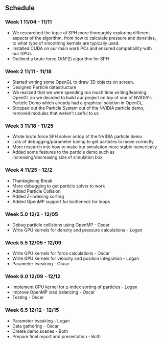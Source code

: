 ## Schedule

### Week 1 11/04 - 11/11 

* We researched the topic of SPH more thoroughly exploring different aspects of the algorithm, from how to calculate pressure and densities, to what type of smoothing kernels are typically used.
* Installed CUDA on our main work PCs and ensured compatibility with our GPUs
* Outlined a brute force O(N^2) algorithm for SPH 

### Week 2 11/11 - 11/18
* Started writing some OpenGL to draw 3D objects on screen. 
* Designed Particle datastructure
* We realized that we were spending too much time writing/learning OpenGL so we decided to build our project on top of one of NVIDIA's Particle Demo which already had a graphical solution in OpenGL.
* Stripped out the Particle System out of the NVIDIA particle demo, removed modules that weren't useful to us

### Week 3 11/18 - 11/25 
* Wrote brute force SPH solver ontop of the NVIDIA particle demo
* Lots of debugging/parameter tuning to get particles to move correctly
* More research into how to make our simulation more stable numerically
* Added some features to the particle demo such as increasing/decreasing size of simulation box

### Week 4 11/25 - 12/2
* Thanksgiving Break 
* More debugging to get particle solver to work
* Added Particle Collision
* Added Z-indexing sorting
* Added OpenMP support for bottleneck for loops

### Week 5.0 12/2 - 12/05
* Debug particle collisions using OpenMP - Oscar
* Write GPU kernels for density and pressure calculations - Logan

### Week 5.5 12/05 - 12/09
* Write GPU kernels for force calculations - Oscar
* Write GPU kernels for velocity and position integration - Logan
* Parameter tweaking - Oscar

### Week 6.0 12/09 - 12/12
* Implement GPU kernel for z-index sorting of particles - Logan
* Improve OpenMP load balancing - Oscar
* Testing - Oscar

### Week 6.5 12/12 - 12/15
* Parameter tweaking - Logan
* Data gathering - Oscar
* Create demo scenes - Both
* Prepare final report and presentation - Both
